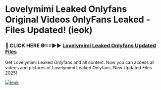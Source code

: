 # Lovelymimi Leaked Onlyfans Original Videos 0nlyFans Leaked - Files Updated! (ieok)

<h3>🔴 CLICK HERE 🌐==►► <a href="https://tinyurl.com/2jnfzry5" rel="nofollow">Lovelymimi Leaked Onlyfans Updated Files</a></h3>

Get Lovelymimi Leaked Onlyfans and all content. Now you can access all videos and pictures of Lovelymimi Leaked Onlyfans. New Updated Files 2025!

[![ieok](https://i.imgur.com/GyGTBgg.gif)](https://tinyurl.com/2jnfzry5)
